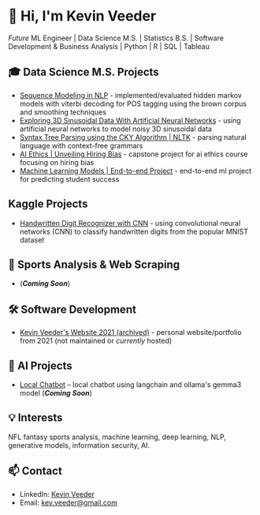 # 👋 Hi, I'm Kevin Veeder

*Future* ML Engineer | Data Science M.S. | Statistics B.S. | Software Development & Business Analysis | Python | R | SQL | Tableau

## 🎓 Data Science M.S. Projects
- [Sequence Modeling in NLP](https://github.com/kevinveeder/hidden_markov_viterbi_nlp) - implemented/evaluated hidden markov models with viterbi decoding for POS tagging using the brown corpus and smoothing techniques
- [Exploring 3D Sinusoidal Data With Artificial Neural Networks](https://github.com/kevinveeder/exploring-sin-ann) - using artificial neural networks to model noisy 3D sinusoidal data
- [Syntax Tree Parsing using the CKY Algorithm | NLTK](https://github.com/kevinveeder/cky-parsing) - parsing natural language with context-free grammars
- [AI Ethics | Unveiling Hiring Bias](https://github.com/kevinveeder/ai-ethics) - capstone project for ai ethics course focusing on hiring bias
- [Machine Learning Models | End-to-end Project](https://github.com/kevinveeder/ml-models-project) - end-to-end ml project for predicting student success

## Kaggle Projects
- [Handwritten Digit Recognizer with CNN](https://github.com/kevinveeder/digit-cnn) - using convolutional neural networks (CNN) to classify handwritten digits from the popular MNIST dataset


## 🏈 Sports Analysis & Web Scraping
- (**_Coming Soon_**)

## 🛠️ Software Development
- [Kevin Veeder's Website 2021 (archived)](https://github.com/kevinveeder/kevinveeder.me) - personal website/portfolio from 2021 (not maintained or *currently* hosted)

## 🤖 AI Projects
- [Local Chatbot](https://github.com/kevinveeder/ollama-chatbot) – local chatbot using langchain and ollama's gemma3 model (**_Coming Soon_**)

## 💡 Interests
NFL fantasy sports analysis, machine learning, deep learning, NLP, generative models, information security, AI. 

## 📫 Contact
- LinkedIn: [Kevin Veeder](https://www.linkedin.com/in/kevinadrianveeder/)
- Email: kev.veeder@gmail.com
